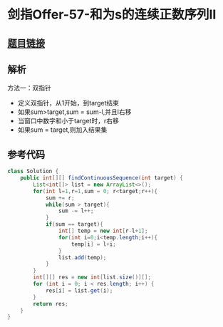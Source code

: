 # 剑指Offer-57-和为s的连续正数序列II

## [题目链接](https://leetcode-cn.com/problems/he-wei-sde-lian-xu-zheng-shu-xu-lie-lcof/)

## 解析

方法一：双指针
- 定义双指针，从1开始，到target结束
- 如果sum>target,sum = sum-l,并且l右移
- 当窗口中数字和小于target时，r右移
- 如果sum = target,则加入结果集


## 参考代码
```Java
class Solution {
    public int[][] findContinuousSequence(int target) {
        List<int[]> list = new ArrayList<>();
        for(int l=1,r=1,sum = 0; r<target;r++){
            sum += r;
            while(sum > target){
                sum -= l++;
            }
            if(sum == target){
                int[] temp = new int[r-l+1];
                for(int i=0;i<temp.length;i++){
                    temp[i] = l+i;
                }
                list.add(temp);
            }
        }
        int[][] res = new int[list.size()][];
        for (int i = 0; i < res.length; i++) {
            res[i] = list.get(i);
        }
        return res;
    }
}
```